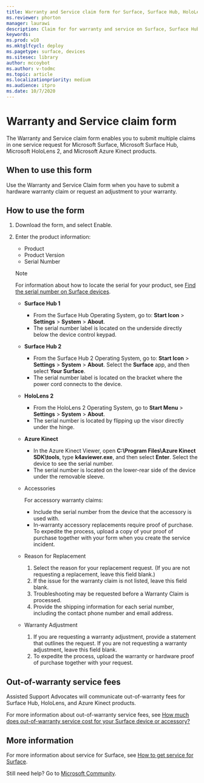 ```yaml
---
title: Warranty and Service claim form for Surface, Surface Hub, HoloLens 2, and Azure Kinect
ms.reviewer: phorton
manager: laurawi
description: Claim for for warranty and service on Surface, Surface Hub, HoloLens 2,and Azure Kinect. 
keywords: 
ms.prod: w10
ms.mktglfcycl: deploy
ms.pagetype: surface, devices
ms.sitesec: library
author: mccoybot
ms.author: v-todmc
ms.topic: article
ms.localizationpriority: medium
ms.audience: itpro
ms.date: 10/7/2020
---
```


# Warranty and Service claim form

The Warranty and Service claim form enables you to submit multiple claims in one service request for Microsoft Surface, Microsoft Surface Hub, Microsoft HoloLens 2, and Microsoft Azure Kinect products.

## When to use this form

Use the Warranty and Service Claim form when you have to submit a hardware warranty claim or request an adjustment to your warranty.  

## How to use the form

1.	Download the form, and select Enable.
2.	Enter the product information:
    - Product
    - Product Version
    - Serial Number 
    > [!note]
    > For information about how to locate the serial for your product, see [Find the serial number on Surface devices](https://support.microsoft.com/help/4036293/surface-find-the-serial-number-on-surface).

       - **Surface Hub 1**
         - From the Surface Hub Operating System, go to: **Start Icon** > **Settings** > **System** > **About**. 
         - The serial number label is located on the underside directly below the device control keypad. 

       - **Surface Hub 2**
         - From the Surface Hub 2 Operating System, go to: **Start Icon** > **Settings** > **System** > **About**. Select the **Surface** app, and then select **Your Surface**.
         - The serial number label is located on the bracket where the power cord connects to the device. 
       - **HoloLens 2**
         - From the HoloLens 2 Operating System, go to **Start Menu** > **Settings** > **System** > **About**.
         - The serial number is located by flipping up the visor directly under the hinge.
       - **Azure Kinect**
         - In the Azure Kinect Viewer, open **C:\Program Files\Azure Kinect SDK\tools**, type **k4aviewer.exe**, and then select **Enter**. Select the device to see the serial number. 
         - The serial number is located on the lower-rear side of the device under the removable sleeve.

    - Accessories
    
        For accessory warranty claims:
        - Include the serial number from the device that the accessory is used with.
        - In-warranty accessory replacements require proof of purchase. To expedite the process, upload a copy of your proof of purchase together with your form when you create the service incident. 
    - Reason for Replacement
        1. Select the reason for your replacement request. (If you are not requesting a replacement, leave this field blank.)
        1. If the issue for the warranty claim is not listed, leave this field blank. 
        1. Troubleshooting may be requested before a Warranty Claim is processed.
        1. Provide the shipping information for each serial number, including the contact phone number and email address.
    - Warranty Adjustment
        1. If you are requesting a warranty adjustment, provide a statement that outlines the request. If you are not requesting a warranty adjustment, leave this field blank.
        2. To expedite the process, upload the warranty or hardware proof of purchase together with your request.

## Out-of-warranty service fees

Assisted Support Advocates will communicate out-of-warranty fees for Surface Hub, HoloLens, and Azure Kinect products.

For more information about out-of-warranty service fees, see [How much does out-of-warranty service cost for your Surface device or accessory?](https://support.microsoft.com/help/4563717)

## More information

For more information about service for Surface, see [How to get service for Surface](https://support.microsoft.com/help/4023527/surface-how-to-get-service-for-surface).


Still need help? Go to [Microsoft Community](https://answers.microsoft.com/).